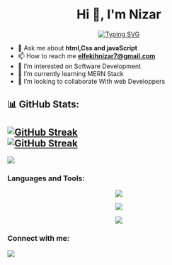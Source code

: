 <h1 align="center">Hi 👋, I'm Nizar</h1>
<p align="center"><a href="https://git.io/typing-svg"><img src="https://readme-typing-svg.demolab.com?font=Fira+Code&pause=1000&width=435&lines=+A+Full+Stack+Web+Developer" alt="Typing SVG" /></a></p>

- 💬 Ask me about **html,Css and javaScript**
- 📫 How to reach me **elfekihnizar7@gmail.com**
- 👀 I’m interested on Software Development
- 🌱 I’m currently learning MERN Stack
- 💞️ I’m looking to collaborate With web Developpers

## 📊 GitHub Stats:
[![GitHub Streak](https://streak-stats.demolab.com/?user=NizarFkih&theme=dark)](https://git.io/streak-stats)<br/>
[![GitHub Streak](https://streak-stats.demolab.com/?user=NizarFkih)](https://git.io/streak-stats)
---
[![](https://visitcount.itsvg.in/api?id=NizarFkih&icon=0&color=0)](https://visitcount.itsvg.in)
  <br/>
 
<h3 align="left">Languages and Tools:</h3>
<p align="center">
  <a href="https://skillicons.dev">
    <img src="https://skillicons.dev/icons?i=html,css,js,bootstrap,laravel,mysql,wordpress,github,gitlab,git,java,cs,py" />
  </a>
</p>
<p align="center">
  <a href="https://skillicons.dev">
    <img src="https://skillicons.dev/icons?i=mongodb,express,react,nodejs" />
  </a>
</p>
<p align="center">
  <a href="https://skillicons.dev">
    <img src="https://skillicons.dev/icons?i=eclipse,vscode,androidstudio" />
</a>
</p>

<h3 align="left">Connect with me:</h3>
<p align="left">
<a href="https://www.linkedin.com/in/nizarfkih/">
     <img src="https://skillicons.dev/icons?i=linkedin" />
  </a>
</p>

